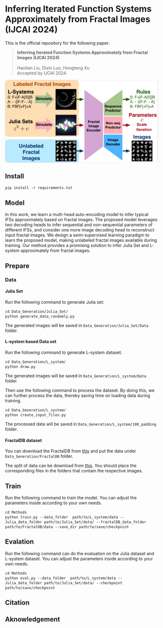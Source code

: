 # Inferring Iterated Function Systems Approximately from Fractal Images (IJCAI 2024)
This is the official repository for the following paper:

>**Inferring Iterated Function Systems Approximately from Fractal Images (IJCAI 2024)**  <br>
 <br>Haotian Liu, Dixin Luo, Hongteng Xu<br>
 Accepted by IJCAI 2024.
 
![Scheme](/assets/scheme.png "Learning Scheme")

## Install

```commandline
pip install -r requirements.txt
```

## Model
In this work, we learn a multi-head auto-encoding model to infer typical IFSs approximately based on fractal images. The proposed model leverages two decoding heads to infer sequential and non-sequential parameters of different IFSs, and consider one more image decoding head to reconstruct input fractal images. We design a semi-supervised learning paradigm to learn the proposed model, making unlabeled
fractal images available during training. Our method provides a promising solution to infer Julia Set and L-system approximately from fractal images.

## Prepare

### Data
#### Julia Set
Run the following command to generate Julia set:
```
cd Data_Generation/Julia_Set/
python generate_data_randomly.py
```
The generated images will be saved in ```Data_Generation/Julia_Set/Data``` folder.

#### L-system based Data set
Run the following command to generate L-system dataset:
```
cd Data_Generation/L_system/
python draw.py
```
The generated images will be saved in ```Data_Generation/L_system/Data``` folder.

Then use the following command to process the dataset. By doing this, we can further process the data, thereby saving time on loading data during training.
```
cd Data_Generation/L_system/
python create_input_files.py
```

The processed data will be saved in ```Data_Generation/L_system/100_padding``` folder.

#### FractalDB dataset
You can download the FractalDB from [this](https://hirokatsukataoka16.github.io/Pretraining-without-Natural-Images/#dataset) and put the data under ```Data_Generation/FractalDB``` folder.


The split of data can be download from [this](https://drive.google.com/drive/folders/131g284E5_lqKDGp7XAFbCu82NFNoISNJ?usp=sharing). You should place the corresponding files in the folders that contain the respective images.


## Train
Run the following command to train the model. You can adjust the parameters inside according to your own needs.

[//]: # (```)

[//]: # (python train.py --data_folder Data_Generation/L_system/100_padding/ --Julia_data_folder Data_Generation/Julia_Set/Data/ --fractalDB_data_folder Data_Generation/FractalDB/)

[//]: # (```)

```
cd Methods
python train.py --data_folder  path/to/L_system/data --Julia_data_folder path/to/Julia_Set/data/ --fractalDB_data_folder path/to/FractalDB/data --save_dir path/to/save/checkpoint
```

## Evalation
Run the following command can do the evaluation on the Julia dataset and L-system dataset. You can adjust the parameters inside according to your own needs.
```
cd Methods
python eval.py --data_folder  path/to/L_system/data --Julia_data_folder path/to/Julia_Set/data/ --checkpoint path/to/save/checkpoint
```


## Citation

## Aknowledgement


